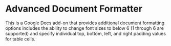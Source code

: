 # Advanced Document Formatter
This is a Google Docs add-on that provides additional document formatting
options includes the ability to change font sizes to below 6 (1 through 6 are
supported) and specify individual top, bottom, left, and right padding values
for table cells.